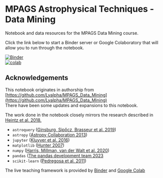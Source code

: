 # MPAGS Astrophysical Techniques - Data Mining

Notebook and data resources for the MPAGS Data Mining course.

Click the link below to start a Binder server or Google Colaboratory that will allow you to run through the notebook.

[![Binder](https://mybinder.org/badge_logo.svg)](https://mybinder.org/v2/gh/kendallackley/MPAGS_Data_Mining/HEAD?labpath=FindingQSOs.ipynb) \
[![colab](https://colab.research.google.com/assets/colab-badge.svg)](https://colab.research.google.com/github/kendallackley/MPAGS_Data_Mining/blob/main/FindingQSOs.ipynb)

## Acknowledgements
This notebook originates in authorship from [https://github.com/Lyalpha/MPAGS_Data_Mining](https://github.com/Lyalpha/MPAGS_Data_Mining) \
There have been some updates and expansions to this notebook.

The work done in the notebook closely mirrors the research described in [Heintz et al. 2018.](https://arxiv.org/pdf/1805.03394.pdf)

 * `astroquery` ([Ginsburg, Sipőcz, Brasseur et al. 2019](https://ui.adsabs.harvard.edu/abs/2019AJ....157...98G/abstract))
 * `astropy` ([Astropy Collaboration 2013](https://ui.adsabs.harvard.edu/abs/2013A%26A...558A..33A/abstract))
 * `jupyter` ([Kluyver et al. 2016](http://dx.doi.org/10.3233/978-1-61499-649-1-87))
 * `matplotlib` ([Hunter 2007](https://doi.org/10.1109/MCSE.2007.55))
 * `numpy` ([Harris, Millman, van der Walt et al. 2020](https://doi.org/10.1038/s41586-020-2649-2))
 * `pandas` ([The pandas development team 2023](https://zenodo.org/records/7549438)
 * `scikit-learn` ([Pedregosa et al. 2011](http://jmlr.csail.mit.edu/papers/v12/pedregosa11a.html))

The live teaching framework is provided by [Binder](https://doi.org/10.25080/Majora-4af1f417-011) and [Google Colab](https://doi.org/10.1007/978-1-4842-4470-8_7)
